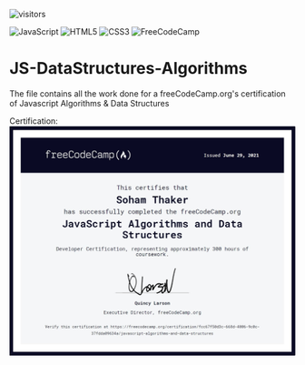 ![visitors](https://visitor-badge.glitch.me/badge?page_id=sdthaker.visitor-badge)

<img alt="JavaScript" src="https://img.shields.io/badge/javascript-%23323330.svg?style=for-the-badge&logo=javascript&logoColor=%23F7DF1E"/> <img alt="HTML5" src="https://img.shields.io/badge/html5-%23E34F26.svg?style=for-the-badge&logo=html5&logoColor=white"/> <img alt="CSS3" src="https://img.shields.io/badge/css3-%231572B6.svg?style=for-the-badge&logo=css3&logoColor=white"/> <img alt="FreeCodeCamp" src="https://img.shields.io/badge/Freecodecamp-%23123.svg?&style=for-the-badge&logo=freecodecamp&logoColor=green"/>

# JS-DataStructures-Algorithms

The file contains all the work done for a freeCodeCamp.org's certification of Javascript Algorithms & Data Structures

Certification:
<img src="js-algo-ds-cert.jpg" width=750>
